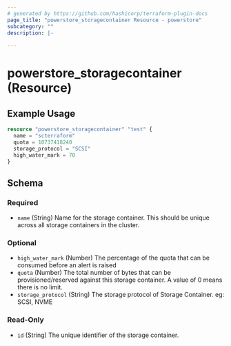 ```yaml
---
# generated by https://github.com/hashicorp/terraform-plugin-docs
page_title: "powerstore_storagecontainer Resource - powerstore"
subcategory: ""
description: |-
  
---
```


# powerstore_storagecontainer (Resource)



## Example Usage

```terraform
resource "powerstore_storagecontainer" "test" {
  name = "scterraform"
  quota = 10737418240
  storage_protocol = "SCSI"
  high_water_mark = 70
}
```

<!-- schema generated by tfplugindocs -->
## Schema

### Required

- `name` (String) Name for the storage container. This should be unique across all storage containers in the cluster.

### Optional

- `high_water_mark` (Number) The percentage of the quota that can be consumed before an alert is raised
- `quota` (Number) The total number of bytes that can be provisioned/reserved against this storage container. A value of 0 means there is no limit.
- `storage_protocol` (String) The storage protocol of Storage Container. eg: SCSI, NVME

### Read-Only

- `id` (String) The unique identifier of the storage container.


